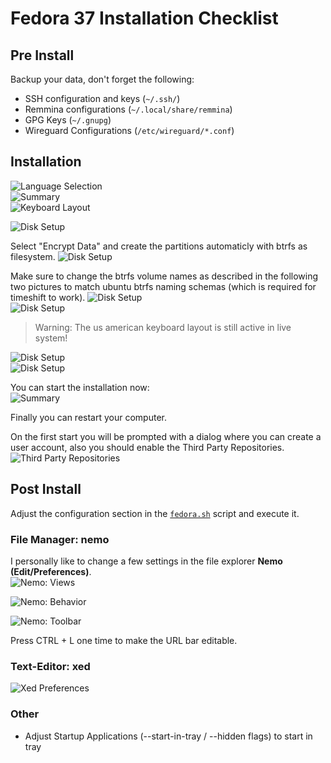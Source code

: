 # Fedora 37 Installation Checklist

## Pre Install
Backup your data, don't forget the following:
* SSH configuration and keys (`~/.ssh/`)
* Remmina configurations (`~/.local/share/remmina`)
* GPG Keys (`~/.gnupg`)
* Wireguard Configurations (`/etc/wireguard/*.conf`)

## Installation
![Language Selection](./img/install_language.png)  
![Summary](./img/install_summary.png)  
![Keyboard Layout](./img/install_keyboard.png)  

![Disk Setup](./img/install_part1.png)  

Select "Encrypt Data" and create the partitions automaticly with btrfs as filesystem. 
![Disk Setup](./img/install_part2.png)  

Make sure to change the btrfs volume names as described in the following two pictures to match ubuntu btrfs naming schemas (which is required for timeshift to work).
![Disk Setup](./img/install_part3.png)  
![Disk Setup](./img/install_part4.png)  

> Warning: The us american keyboard layout is still active in live system!

![Disk Setup](./img/install_part5.png)  
![Disk Setup](./img/install_part6.png)  

You can start the installation now:  
![Summary](./img/install_summary_finished.png)  

Finally you can restart your computer.

On the first start you will be prompted with a dialog where you can create a user account, also you should enable the Third Party Repositories.
![Third Party Repositories](./img/firststart_enable_third-party.png)

## Post Install
Adjust the configuration section in the [`fedora.sh`](./fedora.sh) script and execute it.

### File Manager: nemo
I personally like to change a few settings in the file explorer **Nemo (Edit/Preferences)**.  
![Nemo: Views](./img/nemo_views.png)

![Nemo: Behavior](./img/nemo_behavior.png)

![Nemo: Toolbar](./img/nemo_toolbar.png)

Press CTRL + L one time to make the URL bar editable.

### Text-Editor: xed
![Xed Preferences](./img/xed_preferences.png)

### Other
* Adjust Startup Applications (--start-in-tray / --hidden flags) to start in tray
